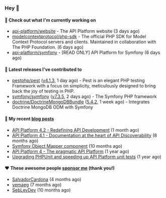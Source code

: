 ### Hey 👋

#### 👷 Check out what I'm currently working on

- [api-platform/website](https://github.com/api-platform/website) - The API Platform website (3 days ago)
- [modelcontextprotocol/php-sdk](https://github.com/modelcontextprotocol/php-sdk) - The official PHP SDK for Model Context Protocol servers and clients. Maintained in collaboration with The PHP Foundation. (6 days ago)
- [api-platform/symfony](https://github.com/api-platform/symfony) - [READ ONLY] API Platform for Symfony (6 days ago)

#### 🔭 Latest releases I've contributed to

- [pestphp/pest](https://github.com/pestphp/pest) ([v4.1.3](https://github.com/pestphp/pest/releases/tag/v4.1.3), 1 day ago) - Pest is an elegant PHP testing Framework with a focus on simplicity, meticulously designed to bring back the joy of testing in PHP.
- [symfony/symfony](https://github.com/symfony/symfony) ([v7.3.5](https://github.com/symfony/symfony/releases/tag/v7.3.5), 2 days ago) - The Symfony PHP framework
- [doctrine/DoctrineMongoDBBundle](https://github.com/doctrine/DoctrineMongoDBBundle) ([5.4.2](https://github.com/doctrine/DoctrineMongoDBBundle/releases/tag/5.4.2), 1 week ago) - Integrates Doctrine MongoDB ODM with Symfony

#### 📜 My recent [blog posts](https://soyuka.me)

- [API Platform 4.2 - Redefining API Development](https://soyuka.me/api-platform-4-2-redefining-api-development/) (1 month ago)
- [API Platform 4.1 - Documentation at the heart of API Discoverability](https://soyuka.me/api-platform-4-1-documentation-heart-api-discoverability/) (8 months ago)
- [Symfony Object Mapper component](https://soyuka.me/symfony-object-mapper-component/) (10 months ago)
- [API Platform 4 - The pragmatic API Platform](https://soyuka.me/api-platform-4-the-pragmatic-api-platform/) (1 year ago)
- [Upgrading PHPUnit and speeding up API Platform unit tests](https://soyuka.me/upgrading-phpunit-and-speeding-up-api-platform-unit-tests/) (1 year ago)

#### ❤️ These awesome people [sponsor me](https://github.com/sponsors/soyuka) (thank you!)

- [SalvadorCardona](https://github.com/SalvadorCardona) (4 months ago)
- [vemaeg](https://github.com/vemaeg) (7 months ago)
- [SebLevDev](https://github.com/SebLevDev) (10 months ago)
